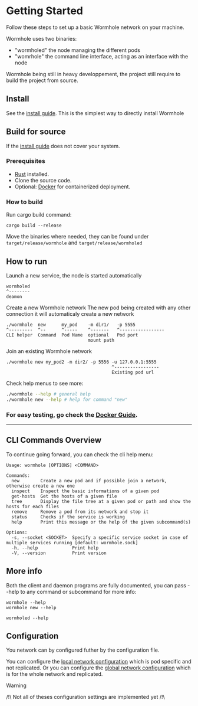 # Getting Started

Follow these steps to set up a basic Wormhole network on your machine.

Wormhole uses two binaries:
 - "wormholed" the node managing the different pods
 - "womrhole" the command line interface, acting as an interface with the node

 Wormhole being still in heavy developpement, the project still require to build the project from source.

## Install
See the [install guide](./install.md). This is the simplest way to directly install Wormhole

## Build for source
If the [install guide](./install.md) does not cover your system.
### Prerequisites

- [Rust](https://www.rust-lang.org/tools/install) installed.
- Clone the source code.
- Optional: [Docker](https://docs.docker.com/get-docker/) for containerized deployment.

### How to build

Run cargo build command:
```
cargo build --release
```

Move the binaries where needed, they can be found under `target/release/wormhole` and `target/release/wormholed`

## How to run

Launch a new service, the node is started automatically
```
wormholed
^--------
deamon   
```

Create a new Wormhole network
The new pod being created with any other connection it will automaticaly create a new network
```
./wormhole  new      my_pod    -m dir1/   -p 5555
^---------  ^--      ^-----    ^-------   ^-----------------
CLI helper  Command  Pod Name  optional   Pod port
                               mount path

```

Join an existing Wormhole network
```
./wormhole new my_pod2 -m dir2/ -p 5556 -u 127.0.0.1:5555
                                        ^-----------------
                                        Existing pod url
```

Check help menus to see more:
```sh
./wormhole --help # general help
./wormhole new --help # help for command "new"
```

### For easy testing, go check the [Docker Guide](docs/getting-started/docker_guide.md).

---

## CLI Commands Overview

To continue going forward, you can check the cli help menu:

```
Usage: wormhole [OPTIONS] <COMMAND>

Commands:
  new        Create a new pod and if possible join a network, otherwise create a new one
  inspect    Inspect the basic informations of a given pod
  get-hosts  Get the hosts of a given file
  tree       Display the file tree at a given pod or path and show the hosts for each files
  remove     Remove a pod from its network and stop it
  status     Checks if the service is working
  help       Print this message or the help of the given subcommand(s)

Options:
  -s, --socket <SOCKET>  Specify a specific service socket in case of multiple services running [default: wormhole.sock]
  -h, --help             Print help
  -V, --version          Print version
```

## More info
Both the client and daemon programs are fully documented, you can pass --help to any command or subcommand for more info:
```
wormhole --help
wormhole new --help

wormholed --help
```

## Configuration

You network can by configured futher by the configuration file.

You can configure the [local network configuration](../../docs/technical/configuration/local_conf.md) which is pod specific and not replicated.
Or you can configure the [global network configuration](../../docs/technical/configuration/global_conf.md) which is for the whole network and replicated.

> [!WARNING]
> /!\ Not all of theses configuration settings are implemented yet /!\
